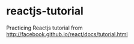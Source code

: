 reactjs-tutorial
================
Practicing Reactjs tutorial from http://facebook.github.io/react/docs/tutorial.html
